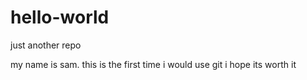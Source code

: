 # hello-world
just another repo

my name is sam.
this is the first time i would use git
i hope its worth it
